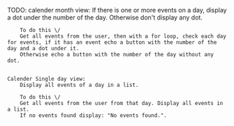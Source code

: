 TODO:
    calender month view:
        If there is one or more events on a day, display a dot under the number of the day.
        Otherwise don't display any dot.

        To do this \/
        Get all events from the user, then with a for loop, check each day for events, if it has an event echo a button with the number of the day and a dot under it.
        Otherwise echo a button with the number of the day without any dot.


    Calender Single day view:
        Display all events of a day in a list.

        To do this \/
        Get all events from the user from that day. Display all events in a list.
        If no events found display: "No events found.".
